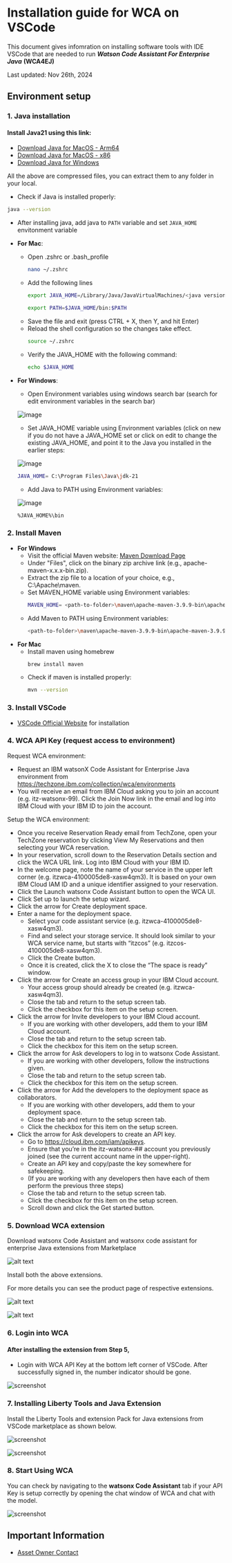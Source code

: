# Installation guide for WCA on VSCode

This document gives infomration on installing software tools with IDE VSCode that are needed to run ***Watson Code Assistant For Enterprise Java*** **(WCA4EJ)**

Last updated: Nov 26th, 2024

## Environment setup 

### 1. Java installation

#### Install Java21 using this link:
- [Download Java for MacOS - Arm64](https://download.oracle.com/java/21/latest/jdk-21_macos-aarch64_bin.tar.gz)
- [Download Java for MacOS - x86](https://download.oracle.com/java/21/latest/jdk-21_macos-x64_bin.tar.gz)
- [Download Java for Windows](https://download.oracle.com/java/21/latest/jdk-21_windows-x64_bin.zip)

All the above are compressed files, you can extract them to any folder in your local.

- Check if Java is installed properly:
```bash
java --version
```

- After installing java, add java to `PATH` variable and set `JAVA_HOME` envitonment variable
- **For Mac**:
  - Open .zshrc or .bash_profile
      ```bash
      nano ~/.zshrc
      ```
  - Add the following lines
      ```bash
      export JAVA_HOME=/Library/Java/JavaVirtualMachines/<java version>/Contents/Home
      ```
      ```bash
      export PATH=$JAVA_HOME/bin:$PATH
      ```
  - Save the file and exit (press CTRL + X, then Y, and hit Enter)
  - Reload the shell configuration so the changes take effect.
      ```bash
      source ~/.zshrc
      ```
  - Verify the JAVA_HOME with the following command:
      ```bash
      echo $JAVA_HOME
      ```
- **For Windows**:
  - Open Environment variables using windows search bar (search for edit environment variables in the search bar)
  
  ![image](https://github.com/user-attachments/assets/d0099fe2-72c1-4594-8b5f-8075f2d6bced)

  - Set JAVA_HOME variable using Environment variables (click on new if you do not have a JAVA_HOME set or click on edit to change the existing JAVA_HOME, and point it to the Java you installed in the earlier steps:
    
  ![image](https://github.com/user-attachments/assets/cbb009b7-159a-48d2-8bb6-c113968477b0)

    ```bash
    JAVA_HOME= C:\Program Files\Java\jdk-21
    ```
    
  - Add Java to PATH using Environment variables:
 
  ![image](https://github.com/user-attachments/assets/8925e501-5db6-449b-9ad4-eef44ea253cf)
 
    ```bash
    %JAVA_HOME%\bin
    ```



### 2. Install Maven

- **For Windows**
    - Visit the official Maven website: [Maven Download Page](https://maven.apache.org/download.cgi)
    - Under "Files", click on the binary zip archive link (e.g., apache-maven-x.x.x-bin.zip). 
    - Extract the zip file to a location of your choice, e.g., C:\Apache\maven.
    - Set MAVEN_HOME variable using Environment variables:
      ```bash
      MAVEN_HOME= <path-to-folder>\maven\apache-maven-3.9.9-bin\apache-maven-3.9.9
      ```
    - Add Maven to PATH using Environment variables: 
      ```bash
      <path-to-folder>\maven\apache-maven-3.9.9-bin\apache-maven-3.9.9\bin
      ```
- **For Mac**
   - Install maven using homebrew
      ```bash
      brew install maven
      ```
   - Check if maven is installed properly:
      ```bash
      mvn --version
      ```


### 3. Install VSCode

- [VSCode Official Website](https://code.visualstudio.com/download) for installation


### 4. WCA API Key (request access to environment)

Request WCA environment:
  - Request an IBM watsonX Code Assistant for Enterprise Java environment from https://techzone.ibm.com/collection/wca/environments
- You will receive an email from IBM Cloud asking you to join an account (e.g. itz-watsonx-99). Click the Join Now link in the email and log into IBM Cloud with your IBM ID to join the account.

Setup the WCA environment:
- Once you receive Reservation Ready email from TechZone, open your TechZone reservation by clicking View My Reservations and then selecting your WCA reservation.
- In your reservation, scroll down to the Reservation Details section and click the WCA URL link. Log into IBM Cloud with your IBM ID.
- In the welcome page, note the name of your service in the upper left corner (e.g. itzwca-4100005de8-xasw4qm3). It is based on your own IBM Cloud IAM ID and a unique identifier assigned to your reservation.
- Click the Launch watsonx Code Assistant button to open the WCA UI.
- Click Set up to launch the setup wizard.
- Click the arrow for Create deployment space.
- Enter a name for the deployment space.
  - Select your code assistant service (e.g. itzwca-4100005de8-xasw4qm3).
  - Find and select your storage service. It should look similar to your WCA service name, but starts with “itzcos” (e.g. itzcos-4100005de8-xasw4qm3).
  - Click the Create button.
  - Once it is created, click the X to close the “The space is ready” window.
- Click the arrow for Create an access group in your IBM Cloud account.
  - Your access group should already be created (e.g. itzwca-xasw4qm3).
  - Close the tab and return to the setup screen tab.
  - Click the checkbox for this item on the setup screen.
- Click the arrow for Invite developers to your IBM Cloud account.
  - If you are working with other developers, add them to your IBM Cloud account.
  - Close the tab and return to the setup screen tab.
  - Click the checkbox for this item on the setup screen.
- Click the arrow for Ask developers to log in to watsonx Code Assistant.
  - If you are working with other developers, follow the instructions given.
  - Close the tab and return to the setup screen tab.
  - Click the checkbox for this item on the setup screen.
- Click the arrow for Add the developers to the deployment space as collaborators.
  - If you are working with other developers, add them to your deployment space.
  - Close the tab and return to the setup screen tab.
  - Click the checkbox for this item on the setup screen.
- Click the arrow for Ask developers to create an API key.
  - Go to https://cloud.ibm.com/iam/apikeys.
  - Ensure that you’re in the itz-watsonx-## account you previously joined (see the current account name in the upper-right).
  - Create an API key and copy/paste the key somewhere for safekeeping.
  - (If you are working with any developers then have each of them perform the previous three steps)
  - Close the tab and return to the setup screen tab.
  - Click the checkbox for this item on the setup screen.
  - Scroll down and click the Get started button.

### 5. Download WCA extension

Download watsonx Code Assistant and watsonx code assistant for enterprise Java extensions from Marketplace

![alt text](./images/wca-extensions.png)

Install both the above extensions.

For more details you can see the product page of respective extensions.

![alt text](./images/wca-product-image.png)

![alt text](./images/wca4ej-extensions.png)

### 6. Login into WCA


#### After installing the extension from **Step 5**, 

- Login with WCA API Key at the bottom left corner of VSCode. After successfully signed in, the number indicator should be gone.

![screenshot](./images/VSC_WCA4J_Sign_in.png)


### 7. Installing Liberty Tools and Java Extension

Install the Liberty Tools and extension Pack for Java extensions from VSCode marketplace as shown below.

![screenshot](./images/VSC_LibertyTools.png)

![screenshot](./images/VSCode-pack-for-java.png)

### 8. Start Using WCA

You can check by navigating to the **watsonx Code Assistant** tab if your API Key is setup correctly by opening the chat window of WCA and chat with the model.

![screenshot](./images/VSC_chat_with_model.png)


## Important Information
- [Asset Owner Contact](https://ibm.enterprise.slack.com/user/@U05UEGSKPGE)

